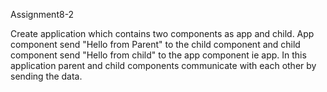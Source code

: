  Assignment8-2

 Create application which contains two components as app and child. App component send "Hello from Parent" to the child component and child component send "Hello from child" to the app component ie app. In this application parent and child components communicate with each other by sending the data.
